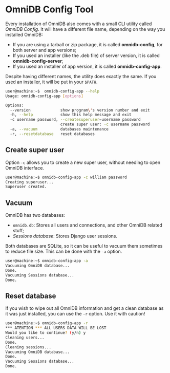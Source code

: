 # OmniDB Config Tool

Every installation of OmniDB also comes with a small CLI utility called *OmniDB
Config*. It will have a different file name, depending on the way you installed
OmniDB:

- If you are using a tarball or zip package, it is called **omnidb-config**, for
both server and app versions;
- If you used an installer (like the .deb file) of server version, it is called
**omnidb-config-server**;
- If you used an installer of app version, it is called **omnidb-config-app**.

Despite having different names, the utility does exactly the same. If you used
an installer, it will be put in your `$PATH`.

```bash
user@machine:~$  omnidb-config-app --help
Usage: omnidb-config-app [options]

Options:
  --version             show program\'s version number and exit
  -h, --help            show this help message and exit
  -c username password, --createsuperuser=username password
                        create super user: -c username password
  -a, --vacuum          databases maintenance
  -r, --resetdatabase   reset databases
```

## Create super user

Option `-c` allows you to create a new super user, without needing to open
OmniDB interface.

```bash
user@machine:~$ omnidb-config-app -c william password
Creating superuser...
Superuser created.
```

## Vacuum

OmniDB has two databases:

- `omnidb.db`: Stores all users and connections, and other OmniDB related stuff;
- *Sessions database*: Stores Django user sessions.

Both databases are SQLite, so it can be useful to vacuum them sometimes to
reduce file size. This can be done with the `-a` option.

```bash
user@machine:~$ omnidb-config-app -a
Vacuuming OmniDB database...
Done.
Vacuuming Sessions database...
Done.
```

## Reset database

If you wish to wipe out all OmniDB information and get a clean database as it
was just installed, you can use the `-r` option. Use it with caution!

```bash
user@machine:~$ omnidb-config-app -r
*** ATENTION *** ALL USERS DATA WILL BE LOST
Would you like to continue? (y/n) y
Cleaning users...
Done.
Cleaning sessions...
Vacuuming OmniDB database...
Done.
Vacuuming Sessions database...
Done.
```
